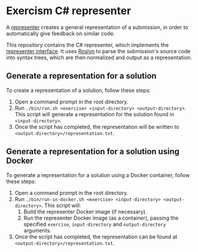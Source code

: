 # Exercism C# representer

A [representer][representer-introduction] creates a general representation of a submission, in order to automatically give feedback on similar code.

This repository contains the C# representer, which implements the [representer interface][representer-interface]. It uses [Roslyn][roslyn] to parse the submission's source code into syntax trees, which are then normalized and output as a representation.

## Generate a representation for a solution

To create a representation of a solution, follow these steps:

1. Open a command prompt in the root directory.
1. Run `./bin/run.sh <exercise> <input-directory> <output-directory>`. This script will generate a representation for the solution found in `<input-directory>`.
1. Once the script has completed, the representation will be written to `<output-directory>/representation.txt`.

## Generate a representation for a solution using Docker

To generate a representation for a solution using a Docker container, follow these steps:

1. Open a command prompt in the root directory.
1. Run `./bin/run-in-docker.sh <exercise> <input-directory> <output-directory>`. This script will:
   1. Build the representer Docker image (if necessary).
   1. Run the representer Docker image (as a container), passing the specified `exercise`, `input-directory` and `output-directory` arguments.
1. Once the script has completed, the representation can be found at `<output-directory>/representation.txt`.

[representer-introduction]: https://github.com/exercism/automated-analysis/blob/master/docs/representers/introduction.md
[representer-interface]: https://github.com/exercism/automated-analysis/blob/master/docs/representers/interface.md
[roslyn]: https://docs.microsoft.com/nl-nl/dotnet/csharp/roslyn-sdk/

